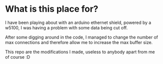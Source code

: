 # What is this place for?

I have been playing about with an arduino ethernet shield, powered by a w5100, I was having a problem with some data being cut off. 

After some digging around in the code, I managed to change the number of max connections and therefore allow me to increase the max buffer size.

This repo are the modifications I made, useless to anybody apart from me of course :D 
